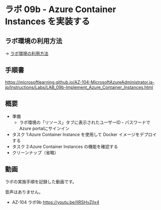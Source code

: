# ラボ 09b - Azure Container Instances を実装する


## ラボ環境の利用方法

→ [ラボ環境の利用方法](lab00.md)

## 手順書

https://microsoftlearning.github.io/AZ-104-MicrosoftAzureAdministrator.ja-jp/Instructions/Labs/LAB_09b-Implement_Azure_Container_Instances.html

## 概要

- 準備
  - ラボ環境の「リソース」タブに表示されたユーザーID・パスワードでAzure portalにサインイン
- タスク 1:Azure Container Instance を使用して Docker イメージをデプロイする
- タスク 2:Azure Container Instances の機能を確認する
- クリーンナップ（省略）

## 動画

ラボの実施手順を記録した動画です。

音声はありません。

- AZ-104 ラボ9b https://youtu.be/lIRSHvZjIx4

